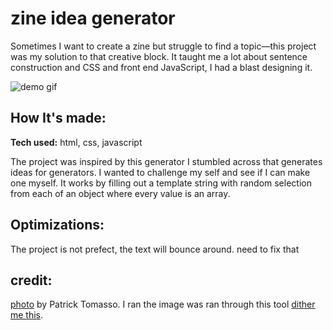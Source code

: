 # zine idea generator 
  Sometimes I want to create a zine but struggle to find a topic—this project was my solution to that creative block. It taught me a lot about sentence construction and CSS and front end JavaScript, I had a blast     designing it.

![demo gif](https://semii.space/files/zineIdeaGenerator.gif)

## How It's made:

**Tech used:** html, css, javascript

  The project was inspired by this generator I stumbled across that generates ideas for generators. I wanted to challenge my self and see if I can make one myself.
  It works by filling out a template string with random selection from each of an object where every value is an array.

## Optimizations:
  The project is not prefect, the text will bounce around. need to fix that

## credit:
  [photo](https://unsplash.com/photos/lighted-vintage-light-bulbs-1NTFSnV-KLs) by Patrick Tomasso. I ran the image was ran through this tool [dither me this](https://doodad.dev/dither-me-this/).
